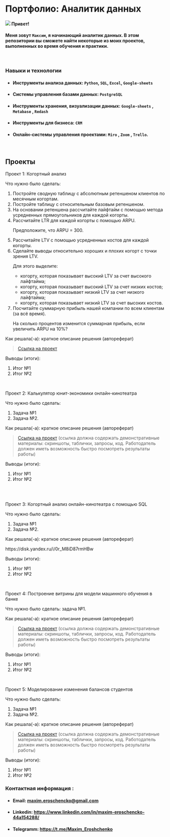 # Портфолио: Аналитик данных 

####  ![](https://user-images.githubusercontent.com/18350557/176309783-0785949b-9127-417c-8b55-ab5a4333674e.gif) Привет!
#### Меня зовут ``Максим``, я начинающий аналитик данных.  В этом репозитории вы сможете найти некоторые из моих проектов, выполненных во время обучения и практики. 
<br> 

 ###  Навыки и технологии

+ ####  Инструменты анализа данных: ``Python``, ``SQL``, ``Excel``, ``Google-sheets``

+ ####  Системы управления базами данных: ``PostgreSQL``

+ ####  Инструменты хранения, визуализации данных: ``Google-sheets`` , ``Metabase`` , ``Redash``

+ ####  Инструменты для бизнеса: ``CRM`` 

+ ####  Онлайн-системы управления проектами:  ``Miro`` , ``Zoom`` , ``Trello``.


<br> 

## Проекты
<p> Проект 1: Когортный анализ</p>
<p>Что нужно было сделать:<p>
<ol>
  <li>Постройте сводную таблицу с абсолютным ретеншеном клиентов по месячным когортам.</li>
  <li>Постройте таблицу с относительным базовым ретеншеном.</li>
  <li>На основании ретеншена рассчитайте лайфтайм с помощью метода усредненных прямоугольников для каждой когорты.</li>
  <li>Рассчитайте LTR для каждой когорты с помощью ARPU.

Предположите, что ARPU = 300.</li>
  <li>Рассчитайте LTV с помощью усредненных костов для каждой когорты.</li>
  <li>Сделайте выводы относительно хороших и плохих когорт с точки зрения LTV.

Для этого выделите:

 + когорту, которая показывает высокий LTV за счет высокого лайфтайма;
 - когорту, которая показывает высокий LTV за счет низких костов;
 + когорту, которая показывает низкий LTV за счет низкого лайфтайма;
 - когорту, которая показывает низкий LTV за счет высоких костов.</li>
  <li>Посчитайте суммарную прибыль нашей компании по всем клиентам (за всё время).

На сколько процентов изменится суммарная прибыль, если увеличить ARPU на 10%?</li>


  
</ol>

<p>Как решала(-а): краткое описание решения (автореферат)<p>


> <a href="https://disk.yandex.ru/i/0r_M8iD87rmHBw">Ссылка на проект</a>
 

<p>Выводы (итоги):<p>
<ol>
  <li>Итог №1</li>
  <li>Итог №2</li>
</ol>
<br> 

<p> Проект 2: Калькулятор юнит-экономики онлайн-кинотеатра</p>
<p>Что нужно было сделать:<p>
<ol>
  <li>Задача №1</li>
  <li>Задача №2.</li>
</ol>

<p>Как решала(-а): краткое описание решения (автореферат)<p>

> <a href="https://drive.google.com/drive/folders/11HcEeqniyrCMjuwHZ0GLysX0A2SEv-_x">Ссылка на проект</a>
 (ссылка должна содержать демонстративные материалы: скриншоты, таблички, запросы, код. Работодатель должен иметь возможность быстро посмотреть результаты работы)
 
<p>Выводы (итоги):<p>
<ol>
  <li>Итог №1</li>
  <li>Итог №2</li>
</ol>
<br> 

<br> 
<p> Проект 3: Когортный анализ онлайн-кинотеатра с помощью SQL</p>
<p>Что нужно было сделать:<p>
<ol>
  <li>Задача №1</li>
  <li>Задача №2.</li>
</ol>

<p>Как решала(-а): краткое описание решения (автореферат)<p>
  https://disk.yandex.ru/i/0r_M8iD87rmHBw


  <p>Выводы (итоги):<p>
<ol>
  <li>Итог №1</li>
  <li>Итог №2</li>
</ol>

<br> 
<p>Проект 4: Построение витрины для модели машинного обучения в банке </p> 
<p>Что нужно было сделать: задача №1.<p>
  
<p>Как решала(-а): краткое описание решения (автореферат)<p>

> <a href="https://drive.google.com/drive/folders/1QOk5AAh6x7jK_yHgfKI2sUFYR7AWUi5u">Ссылка на проект</a>
(ссылка должна содержать демонстративные материалы: скриншоты, таблички, запросы, код. Работодатель должен иметь возможность быстро посмотреть результаты работы)
  
 <p>Выводы (итоги):<p>
<ol>
  <li>Итог №1</li>
  <li>Итог №2</li>
</ol>
<br> 


<p>Проект 5: Моделирование изменения балансов студентов</p> 
<p>Что нужно было сделать:<p>
<ol>
  <li>Задача №1</li>
  <li>Задача №2.</li>
</ol>

<p>Как решала(-а): краткое описание решения (автореферат)<p>

> <a href="https://github.com/Skyproportfolio/data-analytics-5month/blob/main/Проект%205.xlsx">Ссылка на проект</a>
(ссылка должна содержать демонстративные материалы: скриншоты, таблички, запросы, код. Работодатель должен иметь возможность быстро посмотреть результаты работы)
 
 <p>Выводы (итоги):<p>
<ol>
  <li>Итог №1</li>
  <li>Итог №2</li>
</ol>



 ### ****Контактная информация :****

 

+ #### Email: ****maxim.eroschencko@gmail.com****



+ #### Linkedin: ****https://www.linkedin.com/in/maxim-eroschencko-44a154288/****



+ #### Telegramm: ****https://t.me/Maxim_Eroshchenko****
